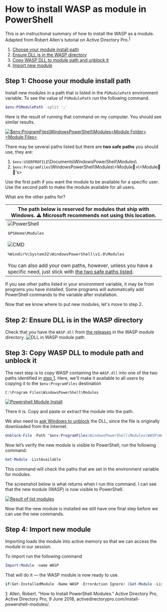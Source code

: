 # How to install WASP as module in PowerShell

This is an instructional summary of how to install the WASP as a module. Adapted from Robert Allen's tutorial on Active Directory Pro.<a name="one"></a><sup>[1](#allen)</sup>

 1. [Choose your module install path](#step-1-choose-your-module-install-path)
 2. [Ensure DLL is in the WASP directory](#step-2-ensure-dll-is-in-the-wasp-directory)
 3. [Copy WASP DLL to module path and unblock it](#step-3-copy-wasp-dll-to-module-path-and-unblock-it)
 4. [Import new module](#step-4-import-new-module)

## Step 1: Choose your module install path

Install new modules in a path that is listed in the `PSModulePath` environment variable. To see the value of `PSModulePath` run the following command.

```powershell
$env:PSModulePath -split ';'
```

Here is the result of running that command on my computer. You should see similar results.

[![`$env:ProgramFiles`\WindowsPowerShell\Modules\<Module Folder>\<Module Files>](powershell-env2.png)](powershell-env2.png)

There may be several paths listed but there are <a id="two_safe_paths">**two safe paths**</a> you should use, they are:

1. `$env:USERPROFILE`\Documents\WindowsPowerShell\Modules\
2. `$env:ProgramFiles`\WindowsPowerShell\Modules\\&lt;Module📁&gt;\\&lt;Module📃📄's&gt;

Use the first path if you want the module to be available for a specific user. Use the second path to make the module available for all users.

What are the other paths for?

| The path below is reserved for modules that ship with Windows. ⚠ Microsoft recommends not using this location. |
| --- |
| ![PowerShell](Windows_PowerShell_icon-48x48.png)<br/><pre lang="powershell">$PSHome\Modules</pre> |
| ![CMD](Cmd_icon.png) <br/><pre lang="cmd">%Windir%\System32\WindowsPowerShell\v1.0\Modules</pre> |
| You can also add your own paths, however, unless you have a specific need, just stick with [the two safe paths listed](#two_safe_paths). |

If you see other paths listed in your environment variable, it may be from programs you have installed. Some programs will automatically add PowerShell commands to the variable after installation.

Now that we know where to put new modules, let's move to step 2.

## Step 2: Ensure DLL is in the WASP directory

Check that you have the `WASP.dll` from [the releases](/releases) in the WASP module directory. 
![DLL in WASP module path](dll.png)

## Step 3: Copy WASP DLL to module path and unblock it

The next step is to copy WASP containing the `WASP.dll` into one of the two paths identified in [step 1](#step-1-determine-the-install-path). Here, we'll make it available to all users by copying it to the `$env:ProgramFiles` destination

`C:\Program Files\WindowsPowerShell\Modules`

[![Powershell Module Install](modules.png)](modules.png)

There it is. Copy and paste or extract the module into the path.

We also need to [ask Windows to unblock](https://docs.microsoft.com/en-us/powershell/module/microsoft.powershell.utility/unblock-file) the DLL, since the file is originally downloaded from the Internet.

```powershell
Unblock-File -Path "$env:ProgramFiles\WindowsPowerShell\Modules\WASP\WASP.dll"
```

Now let’s verify the new module is visible to PowerShell, run the following command:

```powershell
Get-Module -ListAvailable
```

This command will check the paths that are set in the environment variable for modules.

The screenshot below is what returns when I run this command. I can see that the new module (WASP) is now visible to PowerShell.

[![Result of list modules](listed.png)](listed.png)

Now that the new module is installed we still have one final step before we can use the new commands.

## Step 4: Import new module

Importing loads the module into active memory so that we can access the module in our session.

To import run the following command

```powershell
Import-Module -name WASP
```

That will do it &mdash; the WASP module is now ready to use.

```powershell
if(Get-InstalledModule -Name WASP -ErrorAction Ignore) {Get-Module -ListAvailable -Name WASP | Import-Module} else {Write-Host "You need to install the module first. See https://github.com/mavaddat/wasp/How_to_install_WASP_as_module_in_PowerShell.md" -ForegroundColor Red}
```

<a name="allen" href="one">1</a>:
Allen, Robert. “How to Install PowerShell Modules.” Active Directory Pro, Active Directory Pro, 9 June 2018, activedirectorypro.com/install-powershell-modules/.
